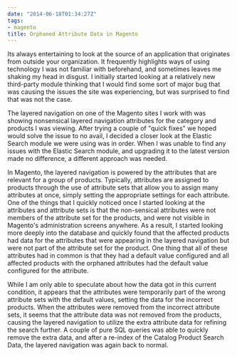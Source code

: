 ```yaml
---
date: "2014-06-18T01:34:27Z"
tags:
- magento
title: Orphaned Attribute Data in Magento
---
```


Its always entertaining to look at the source of an application that originates from outside your organization. It frequently highlights ways of using technology I was not familiar with beforehand, and sometimes leaves me shaking my head in disgust. I initially started looking at a relatively new third-party module thinking that I would find some sort of major bug that was causing the issues the site was experiencing, but was surprised to find that was not the case. 

The layered navigation on one of the Magento sites I work with was showing nonsensical layered navigation attributes for the category and products I was viewing. After trying a couple of "quick fixes" we hoped would solve the issue to no avail, I decided a closer look at the Elastic Search module we were using was in order. When I was unable to find any issues with the Elastic Search module, and upgrading it to the latest version made no difference, a different approach was needed. 

In Magento, the layered navigation is powered by the attributes that are relevant for a group of products. Typically, attributes are assigned to products through the use of attribute sets that allow you to assign many attributes at once, simply setting the appropriate settings for each attribute. One of the things that I quickly noticed once I started looking at the attributes and attribute sets is that the non-sensical attributes were not members of the attribute set for the products, and were not visible in Magento's administration screens anywhere. As a result, I started looking more deeply into the database and quickly found that the affected products had data for the attributes that were appearing in the layered navigation but were not part of the attribute set for the product. One thing that all of these attributes had in common is that they had a default value configured and all affected products with the orphaned attributes had the default value configured for the attribute.

While I am only able to speculate about how the data got in this current condition, it appears that the attributes were temporarily part of the wrong attribute sets with the default values, setting the data for the incorrect products. When the attributes were removed from the incorrect attribute sets, it seems that the attribute data was not removed from the products, causing the layered navigation to utilize the extra attribute data for refining the search further. A couple of pure SQL queries was able to quickly remove the extra data, and after a re-index of the Catalog Product Search Data, the layered navigation was again back to normal.